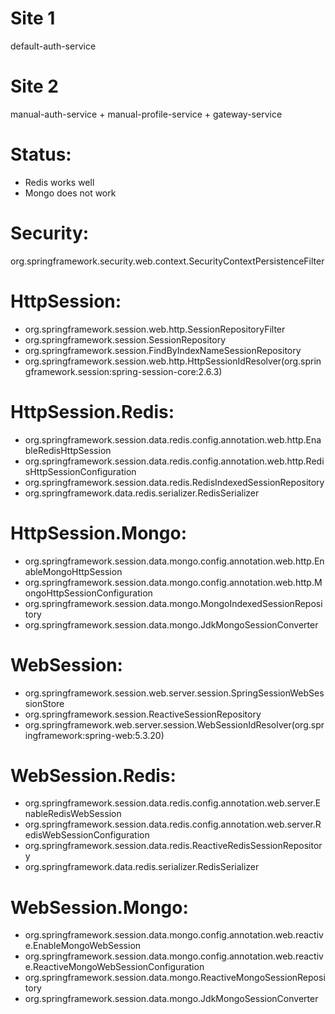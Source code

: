 # Site 1
default-auth-service
# Site 2
manual-auth-service + manual-profile-service + gateway-service

# Status:
- Redis works well
- Mongo does not work

# Security:
org.springframework.security.web.context.SecurityContextPersistenceFilter

# HttpSession:
- org.springframework.session.web.http.SessionRepositoryFilter
- org.springframework.session.SessionRepository
- org.springframework.session.FindByIndexNameSessionRepository
- org.springframework.session.web.http.HttpSessionIdResolver(org.springframework.session:spring-session-core:2.6.3)

# HttpSession.Redis:
- org.springframework.session.data.redis.config.annotation.web.http.EnableRedisHttpSession
- org.springframework.session.data.redis.config.annotation.web.http.RedisHttpSessionConfiguration
- org.springframework.session.data.redis.RedisIndexedSessionRepository
- org.springframework.data.redis.serializer.RedisSerializer

# HttpSession.Mongo:
- org.springframework.session.data.mongo.config.annotation.web.http.EnableMongoHttpSession
- org.springframework.session.data.mongo.config.annotation.web.http.MongoHttpSessionConfiguration
- org.springframework.session.data.mongo.MongoIndexedSessionRepository
- org.springframework.session.data.mongo.JdkMongoSessionConverter

# WebSession:
- org.springframework.session.web.server.session.SpringSessionWebSessionStore
- org.springframework.session.ReactiveSessionRepository
- org.springframework.web.server.session.WebSessionIdResolver(org.springframework:spring-web:5.3.20)

# WebSession.Redis:
- org.springframework.session.data.redis.config.annotation.web.server.EnableRedisWebSession
- org.springframework.session.data.redis.config.annotation.web.server.RedisWebSessionConfiguration
- org.springframework.session.data.redis.ReactiveRedisSessionRepository
- org.springframework.data.redis.serializer.RedisSerializer

# WebSession.Mongo:
- org.springframework.session.data.mongo.config.annotation.web.reactive.EnableMongoWebSession
- org.springframework.session.data.mongo.config.annotation.web.reactive.ReactiveMongoWebSessionConfiguration
- org.springframework.session.data.mongo.ReactiveMongoSessionRepository
- org.springframework.session.data.mongo.JdkMongoSessionConverter